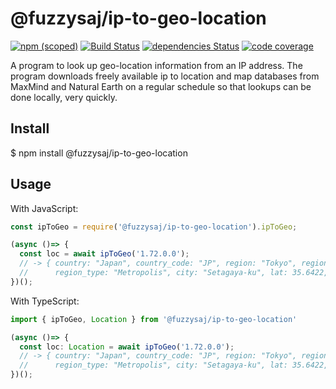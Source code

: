 # @fuzzysaj/ip-to-geo-location

[![npm (scoped)](https://img.shields.io/npm/v/@fuzzysaj/ip-to-geo-location.svg)](https://www.npmjs.com/package/@fuzzysaj/ip-to-geo-location) [![Build Status](https://travis-ci.org/fuzzysaj/ip-to-geo-location.svg?branch=master)](https://travis-ci.org/fuzzysaj/ip-to-geo-location) [![dependencies Status](https://david-dm.org/fuzzysaj/ip-to-geo-location/status.svg)](https://david-dm.org/fuzzysaj/ip-to-geo-location) [![code coverage]( https://img.shields.io/codecov/c/github/fuzzysaj/ip-to-geo-location.svg)](https://codecov.io/gh/fuzzysaj/ip-to-geo-location)

A program to look up geo-location information from an IP address.  The program downloads freely available ip to location and map databases from MaxMind and Natural Earth on a regular schedule so that lookups can be done locally, very quickly.

## Install

$ npm install @fuzzysaj/ip-to-geo-location

## Usage

With JavaScript:

```js
const ipToGeo = require('@fuzzysaj/ip-to-geo-location').ipToGeo;

(async ()=> {
  const loc = await ipToGeo('1.72.0.0');
  // -> { country: "Japan", country_code: "JP", region: "Tokyo", region_code: "13",
  //      region_type: "Metropolis", city: "Setagaya-ku", lat: 35.6422, lon: 139.6475 }
})();
```

With TypeScript:

```ts
import { ipToGeo, Location } from '@fuzzysaj/ip-to-geo-location'

(async ()=> {
  const loc: Location = await ipToGeo('1.72.0.0');
  // -> { country: "Japan", country_code: "JP", region: "Tokyo", region_code: "13",
  //      region_type: "Metropolis", city: "Setagaya-ku", lat: 35.6422, lon: 139.6475 }
})();
```
